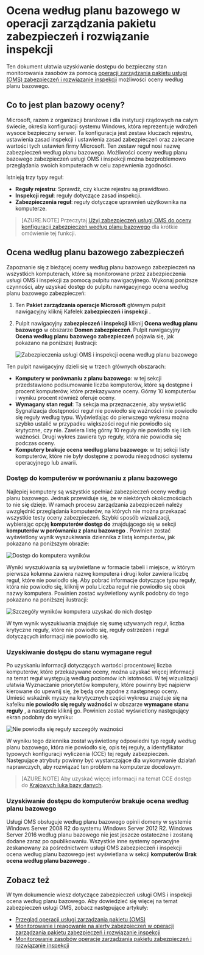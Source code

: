 <properties
   pageTitle="Operacje zarządzania pakietu zabezpieczeń i inspekcji rozwiązanie według planu bazowego | Microsoft Azure"
   description="Ten dokument wyjaśniono, jak używać usługi OMS zabezpieczeń i inspekcji rozwiązanie do wykonania ocena według planu bazowego, wszystkich komputerów monitorowane w celu zabezpieczenia i zgodność."
   services="operations-management-suite"
   documentationCenter="na"
   authors="YuriDio"
   manager="swadhwa"
   editor=""/>

<tags
   ms.service="operations-management-suite"
   ms.devlang="na"
   ms.topic="hero-article"
   ms.tgt_pltfrm="na"
   ms.workload="na"
   ms.date="09/08/2016"
   ms.author="yurid"/>

# <a name="baseline-assessment-in-operations-management-suite-security-and-audit-solution"></a>Ocena według planu bazowego w operacji zarządzania pakietu zabezpieczeń i rozwiązanie inspekcji

Ten dokument ułatwia uzyskiwanie dostępu do bezpieczny stan monitorowania zasobów za pomocą [operacji zarządzania pakietu usługi (OMS) zabezpieczeń i rozwiązanie inspekcji](operations-management-suite-overview.md) możliwości oceny według planu bazowego.

## <a name="what-is-baseline-assessment"></a>Co to jest plan bazowy oceny?

Microsoft, razem z organizacji branżowe i dla instytucji rządowych na całym świecie, określa konfiguracji systemu Windows, która reprezentuje wdrożeń wysoce bezpieczny serwer. Ta konfiguracja jest zestaw kluczach rejestru, ustawienia zasad inspekcji i ustawienia zasad zabezpieczeń oraz zalecane wartości tych ustawień firmy Microsoft. Ten zestaw reguł nosi nazwę zabezpieczeń według planu bazowego. Możliwości oceny według planu bazowego zabezpieczeń usługi OMS i inspekcji można bezproblemowo przeglądania swoich komputerach w celu zapewnienia zgodności. 

Istnieją trzy typy reguł:

- **Reguły rejestru**: Sprawdź, czy klucze rejestru są prawidłowo.
- **Inspekcji reguł**: reguły dotyczące zasad inspekcji.
- **Zabezpieczenia reguł**: reguły dotyczące uprawnień użytkownika na komputerze.

> [AZURE.NOTE] Przeczytaj [Użyj zabezpieczeń usługi OMS do oceny konfiguracji zabezpieczeń według planu bazowego](https://blogs.technet.microsoft.com/msoms/2016/08/12/use-oms-security-to-assess-the-security-configuration-baseline/) dla krótkie omówienie tej funkcji.

## <a name="security-baseline-assessment"></a>Ocena według planu bazowego zabezpieczeń

Zapoznanie się z bieżącej oceny według planu bazowego zabezpieczeń na wszystkich komputerach, które są monitorowane przez zabezpieczenia usługi OMS i inspekcji za pomocą pulpitu nawigacyjnego.  Wykonaj poniższe czynności, aby uzyskać dostęp do pulpitu nawigacyjnego ocena według planu bazowego zabezpieczeń:

1. Ten **Pakiet zarządzania operacje Microsoft** głównym pulpit nawigacyjny kliknij Kafelek **zabezpieczeń i inspekcji** .
2. Pulpit nawigacyjny **zabezpieczeń i inspekcji** kliknij **Ocena według planu bazowego** w obszarze **Domen zabezpieczeń**. Pulpit nawigacyjny **Ocena według planu bazowego zabezpieczeń** pojawia się, jak pokazano na poniższej ilustracji:
    
    ![Zabezpieczenia usługi OMS i inspekcji ocena według planu bazowego](./media/oms-security-baseline/oms-security-baseline-fig1.png)

Ten pulpit nawigacyjny dzieli się w trzech głównych obszarach:

- **Komputery w porównaniu z planu bazowego**: w tej sekcji przedstawiono podsumowanie liczba komputerów, które są dostępne i procent komputerów, które przekazywane oceny. Górny 10 komputerów i wyniku procent również oferuje oceny.
- **Wymagany stan reguł**: Ta sekcja ma przeznaczenie, aby wyświetlić Sygnalizacja dostępności reguł nie powiodło się ważności i nie powiodło się reguły według typu. Wyświetlając do pierwszego wykresu można szybko ustalić w przypadku większości reguł nie powiodło się krytyczne, czy nie. Zawiera listę górny 10 reguły nie powiodło się i ich ważności. Drugi wykres zawiera typ reguły, która nie powiodła się podczas oceny. 
- **Komputery brakuje ocena według planu bazowego**: w tej sekcji listy komputerów, które nie były dostępne z powodu niezgodności systemu operacyjnego lub awarii. 

### <a name="accessing-computers-compared-to-baseline"></a>Dostęp do komputerów w porównaniu z planu bazowego

Najlepiej komputery są wszystkie spełniać zabezpieczeń oceny według planu bazowego. Jednak przewiduje się, że w niektórych okolicznościach to nie się dzieje. W ramach procesu zarządzania zabezpieczeń należy uwzględnić przeglądania komputerów, na których nie można przekazać wszystkie testy oceny zabezpieczeń. Szybki sposób wizualizacji, wybierając opcję **komputerów dostęp do** znajdującego się w sekcji **komputerów w porównaniu z planu bazowego** . Powinien zostać wyświetlony wynik wyszukiwania dziennika z listą komputerów, jak pokazano na poniższym obrazie:

![Dostęp do komputera wyników](./media/oms-security-baseline/oms-security-baseline-fig2.png)

Wyniki wyszukiwania są wyświetlane w formacie tabeli i miejsce, w którym pierwsza kolumna zawiera nazwę komputera i drugi kolor zawiera liczbę reguł, które nie powiodło się. Aby pobrać informacje dotyczące typu reguły, która nie powiodło się, kliknij w polu Liczba reguł nie powiodło się obok nazwy komputera. Powinien zostać wyświetlony wynik podobny do tego pokazano na poniższej ilustracji:

![Szczegóły wyników komputera uzyskać do nich dostęp](./media/oms-security-baseline/oms-security-baseline-fig3.png)

W tym wynik wyszukiwania znajduje się sumę używanych reguł, liczba krytyczne reguły, które nie powiodło się, reguły ostrzeżeń i reguł dotyczących informacji nie powiodło się.

### <a name="accessing-required-rules-status"></a>Uzyskiwanie dostępu do stanu wymagane reguł

Po uzyskaniu informacji dotyczących wartości procentowej liczba komputerów, które przekazywane oceny, można uzyskać więcej informacji na temat reguł występują według poziomów ich istotności. W tej wizualizacji ułatwia Wyznaczanie priorytetów komputery, które powinny być najpierw kierowane do upewnij się, że będą one zgodne z następnego oceny. Umieść wskaźnik myszy na krytycznych części wykresu znajduje się na kafelku **nie powiodło się reguły ważności** w obszarze **wymagane stanu reguły** , a następnie kliknij go. Powinien zostać wyświetlony następujący ekran podobny do wyniku:

![Nie powiodła się reguły szczegóły ważności](./media/oms-security-baseline/oms-security-baseline-fig4.png) 

W wyniku tego dziennika został wyświetlony odpowiedni typ reguły według planu bazowego, która nie powiodło się, opis tej reguły, a identyfikator typowych konfiguracji wyliczenia (CCE) tej reguły zabezpieczeń. Następujące atrybuty powinny być wystarczające dla wykonywanie działań naprawczych, aby rozwiązać ten problem na komputerze docelowym.

> [AZURE.NOTE] Aby uzyskać więcej informacji na temat CCE dostęp do [Krajowych luka bazy danych](https://nvd.nist.gov/cce/index.cfm).

### <a name="accessing-computers-missing-baseline-assessment"></a>Uzyskiwanie dostępu do komputerów brakuje ocena według planu bazowego

Usługi OMS obsługuje według planu bazowego opinii domeny w systemie Windows Server 2008 R2 do systemu Windows Server 2012 R2. Windows Server 2016 według planu bazowego nie jest jeszcze ostateczne i zostaną dodane zaraz po opublikowaniu. Wszystkie inne systemy operacyjne zeskanowany za pośrednictwem usługi OMS zabezpieczeń i inspekcji ocena według planu bazowego jest wyświetlana w sekcji **komputerów Brak ocena według planu bazowego** .

## <a name="see-also"></a>Zobacz też

W tym dokumencie wiesz dotyczące zabezpieczeń usługi OMS i inspekcji ocena według planu bazowego. Aby dowiedzieć się więcej na temat zabezpieczeń usługi OMS, zobacz następujące artykuły:

- [Przegląd operacji usługi zarządzania pakietu (OMS)](operations-management-suite-overview.md)
- [Monitorowanie i reagowanie na alerty zabezpieczeń w operacji zarządzania pakietu zabezpieczeń i rozwiązanie inspekcji](oms-security-responding-alerts.md)
- [Monitorowanie zasobów operacje zarządzania pakietu zabezpieczeń i rozwiązanie inspekcji](oms-security-monitoring-resources.md)

